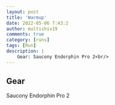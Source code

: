 ```yaml
---
layout: post
title: 'Warmup'
date: 2022-05-06 7:43:2
author: multishiv19
comments: true
category: [runs]
tags: [Run]
description: |
    Gear: Saucony Endorphin Pro 2<br/>
---
```


## Gear
Saucony Endorphin Pro 2



<div width='100%' class='strava-embed-placeholder' data-embed-type='activity' data-embed-id='7098895320'></div>
<script src='https://strava-embeds.com/embed.js'></script>
